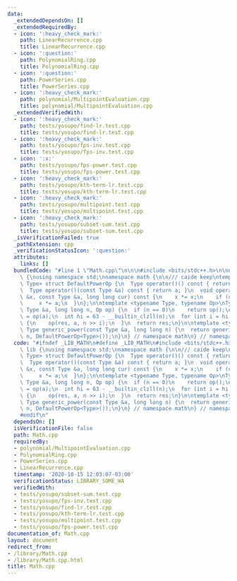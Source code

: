 ```yaml
---
data:
  _extendedDependsOn: []
  _extendedRequiredBy:
  - icon: ':heavy_check_mark:'
    path: LinearRecurrence.cpp
    title: LinearRecurrence.cpp
  - icon: ':question:'
    path: PolynomialRing.cpp
    title: PolynomialRing.cpp
  - icon: ':question:'
    path: PowerSeries.cpp
    title: PowerSeries.cpp
  - icon: ':heavy_check_mark:'
    path: polynomial/MultipointEvaluation.cpp
    title: polynomial/MultipointEvaluation.cpp
  _extendedVerifiedWith:
  - icon: ':heavy_check_mark:'
    path: tests/yosupo/find-lr.test.cpp
    title: tests/yosupo/find-lr.test.cpp
  - icon: ':heavy_check_mark:'
    path: tests/yosupo/fps-inv.test.cpp
    title: tests/yosupo/fps-inv.test.cpp
  - icon: ':x:'
    path: tests/yosupo/fps-power.test.cpp
    title: tests/yosupo/fps-power.test.cpp
  - icon: ':heavy_check_mark:'
    path: tests/yosupo/kth-term-lr.test.cpp
    title: tests/yosupo/kth-term-lr.test.cpp
  - icon: ':heavy_check_mark:'
    path: tests/yosupo/multipoint.test.cpp
    title: tests/yosupo/multipoint.test.cpp
  - icon: ':heavy_check_mark:'
    path: tests/yosupo/subset-sum.test.cpp
    title: tests/yosupo/subset-sum.test.cpp
  _isVerificationFailed: true
  _pathExtension: cpp
  _verificationStatusIcon: ':question:'
  attributes:
    links: []
  bundledCode: "#line 1 \"Math.cpp\"\n\n\n#include <bits/stdc++.h>\n\nnamespace lib\
    \ {\nusing namespace std;\nnamespace math {\n\n/// caide keep\ntemplate <typename\
    \ Type> struct DefaultPowerOp {\n  Type operator()() const { return Type(1); }\n\
    \  Type operator()(const Type &a) const { return a; }\n  void operator()(Type\
    \ &x, const Type &a, long long cur) const {\n    x *= x;\n    if (cur & 1)\n \
    \     x *= a;\n  }\n};\n\ntemplate <typename Type, typename Op>\nType generic_power(const\
    \ Type &a, long long n, Op op) {\n  if (n == 0)\n    return op();\n  Type res\
    \ = op(a);\n  int hi = 63 - __builtin_clzll(n);\n  for (int i = hi - 1; ~i; i--)\
    \ {\n    op(res, a, n >> i);\n  }\n  return res;\n}\n\ntemplate <typename Type>\
    \ Type generic_power(const Type &a, long long n) {\n  return generic_power(a,\
    \ n, DefaultPowerOp<Type>());\n}\n} // namespace math\n} // namespace lib\n\n\n"
  code: "#ifndef _LIB_MATH\n#define _LIB_MATH\n#include <bits/stdc++.h>\n\nnamespace\
    \ lib {\nusing namespace std;\nnamespace math {\n\n/// caide keep\ntemplate <typename\
    \ Type> struct DefaultPowerOp {\n  Type operator()() const { return Type(1); }\n\
    \  Type operator()(const Type &a) const { return a; }\n  void operator()(Type\
    \ &x, const Type &a, long long cur) const {\n    x *= x;\n    if (cur & 1)\n \
    \     x *= a;\n  }\n};\n\ntemplate <typename Type, typename Op>\nType generic_power(const\
    \ Type &a, long long n, Op op) {\n  if (n == 0)\n    return op();\n  Type res\
    \ = op(a);\n  int hi = 63 - __builtin_clzll(n);\n  for (int i = hi - 1; ~i; i--)\
    \ {\n    op(res, a, n >> i);\n  }\n  return res;\n}\n\ntemplate <typename Type>\
    \ Type generic_power(const Type &a, long long n) {\n  return generic_power(a,\
    \ n, DefaultPowerOp<Type>());\n}\n} // namespace math\n} // namespace lib\n\n\
    #endif\n"
  dependsOn: []
  isVerificationFile: false
  path: Math.cpp
  requiredBy:
  - polynomial/MultipointEvaluation.cpp
  - PolynomialRing.cpp
  - PowerSeries.cpp
  - LinearRecurrence.cpp
  timestamp: '2020-10-15 12:03:07-03:00'
  verificationStatus: LIBRARY_SOME_WA
  verifiedWith:
  - tests/yosupo/subset-sum.test.cpp
  - tests/yosupo/fps-inv.test.cpp
  - tests/yosupo/find-lr.test.cpp
  - tests/yosupo/kth-term-lr.test.cpp
  - tests/yosupo/multipoint.test.cpp
  - tests/yosupo/fps-power.test.cpp
documentation_of: Math.cpp
layout: document
redirect_from:
- /library/Math.cpp
- /library/Math.cpp.html
title: Math.cpp
---
```

